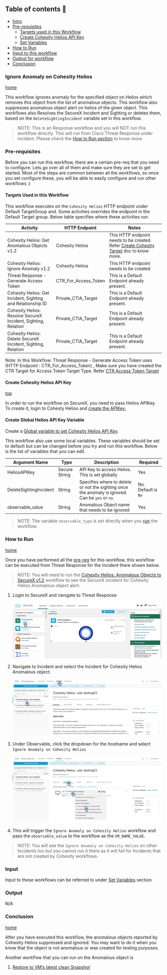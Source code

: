 ## Table of contents :scroll:

 - [Intro](#intro)
 - [Pre-requisites](#pre-req)
    * [Targets used in this Workflow](#targets-used)
    * [Create Cohesity Helios API Key](#helios-client)
    * [Set Variables](#set-variables)
 - [How to Run](#run)
 - [Input to this workflow](#input)
 - [Output for workflow](#output)
 - [Conclusion](#next)

### <a name="intro"></a> Ignore Anomaly on Cohesity Helios
[home](../../README.md)

This workflow ignores anomaly for the specified object on Helios which removes this object from the list of anomalous objects. This workflow also suppresses anomalous object alert on helios of the given object. This workflows also Resolves the SecureX Incident and Sighting or deletes them, based on the `DeleteSightingIncident` variable set in this workflow. 

> NOTE: This is an Response workflow and you will NOT run this workflow directly. This will run from Cisco Threat Response under incident. Please check the [How to Run section](#run) to know more. 

### <a name="pre-req"></a> Pre-requisites

Before you can run this workflow, there are a certain pre-req that you need to configure. Lets go over all of them and make sure they are set to get started. Most of the steps are common between all the workflows, so once you set configure these, you will be able to easily configure and run other workflows :)

#### <a name="targets-used"></a> Targets Used in this Workflow

This workflow executes on the `Cohesity Helios` HTTP endpoint under Default TargetGroup and. Some activities overrides the endpoint in the Default Target group. Below table specifies where these activities run. 

| **Activity** | **HTTP Endpoint** | **Notes** |
| --- | --- | --- |
| Cohesity Helios: Get Anomalous Objects v1.2 | Cohesity Helios | This HTTP endpoint needs to be created. Refer [Create Cohesity Target](../misc/createCohesityHeliosTarget.md) doc to know more. |
| Cohesity Helios: Ignore Anomaly v1.2 | Cohesity Helios | This HTTP endpoint needs to be created |
| Threat Response - Generate Access Token | CTR_For_Access_Token | This is a Default Endpoint already present. |
| Cohesity Helios: Get Incident, Sighting and Relationship ID | Private_CTIA_Target | This is a Default Endpoint already present. |
| Cohesity Helios: Resolve SecureX Incident, Sighting, Relation | Private_CTIA_Target | This is a Default Endpoint already present. |
| Cohesity Helios: Delete SecureX Incident, Sighting, Relation | Private_CTIA_Target | This is a Default Endpoint already present. |

Note: In this Workflow: Threat Response - Generate Access Token uses (HTTP Endpoint : CTR_For_Access_Token) , Make sure you have created the CTR Target for Access Token Target Type. Refer [CTR Access Token Target](../misc/CTRAccessToken.md)

#### <a name="helios-client"></a> Create Cohesity Helios API Key
[top](#Cisco-SecureX-Integration)

In order to run the workflow on SecureX, you need to pass Helios APIKey. To create it, login to Cohesty Helios and [create the APIKey.](https://developer.cohesity.com/docs/helios-getting-started)

#### <a name="set-variables"></a> Create Global Helios API Key Variable

Create a [Global variable to set Cohesity Helios API Key](../misc/CreateHeliosAPIKey.md). 

This workflow also use some local variables. These variables should be set to default but can be changed before you try and run this workflow. Below is the list of variables that you can edit.  

| **Argument Name** | **Type** | **Description** | **Required** |
| --- | --- |--- | --- |
| HeliosAPIKey | Secure String | API Key to access Helios. This is set globally | Yes | 
| DeleteSightingIncident  | String | Specifies where to delete or not the sighting once the anomaly is ignored. Can be `yes` or `no`.| No. Default is `No` | 
| observable_value  | String | Anomalous Object name that needs to be ignored| Yes | 

>NOTE: The variable `observable_type` is set directly when you [run](#run) the workflow.  

### <a name="run"></a> How to Run
[home](../../README.md)

Once you have performed all the [pre-req](#pre-req) for this workflow, this workflow can be executed from Threat Response for the Incident there shown below. 

> NOTE: You will need to run the [Cohesity Helios: Anomalous Objects to SecureX v1.2](./HeliosRansomwareAlertsToThreatResponse.md) workflow to see the SecureX incident for Cohesity Helios Anomalous object alert.

1. Login to SecureX and navigate to Threat Response

    ![Go to Threat Response](../assets/threatResponse.png)

2. Navigate to Incident and select the Incident for Cohesity Helios Anomalous object. 

    ![Go to Incidents](../assets/runIgnore01.png)

3. Under Observable, click the dropdown for the hostname and select `Ignore Anomaly on Cohesity Helios`

    ![Run Ignore](../assets/runIgnore02.png)

4. This will trigger the `Ignore Anomaly on Cohesity Helios` workflow and pass the `observable_value` to the workflow as the `VM_NAME_VALUE`. 

>NOTE: You will see the `Ignore Anomaly on Cohesity Helios` on other Incidents too but you cannot run it there as it will fail for Incidents that are not created by Cohesity workflows. 

###  <a name="input"></a> Input

Input to these workflows can be referred to under [Set Variables](#set-variables) section

###  <a name="output"></a> Output

N/A

### <a name="next"></a> Conclusion
[home](../../README.md)

After you have executed this workflow, the anomalous objects reported by Cohesity Helios suppressed and ignored. You may want to do it when you know that the object is not anomalous or was created for testing purposes. 

Another workflow that you can run on the Anomalous object is

1. [ Restore to VM’s latest clean Snapshot](./CohesityRestoreAnomalousObject.md)
